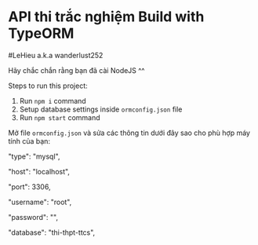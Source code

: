 # API thi trắc nghiệm Build with TypeORM
#LeHieu a.k.a wanderlust252

Hãy chắc chắn rằng bạn đã cài NodeJS ^^

Steps to run this project:

1. Run `npm i` command
2. Setup database settings inside `ormconfig.json` file
3. Run `npm start` command

Mở file `ormconfig.json` và sửa các thông tin dưới đây sao cho phù hợp máy tính của bạn:

"type": "mysql",

"host": "localhost",

"port": 3306,

"username": "root",

"password": "",

"database": "thi-thpt-ttcs",


